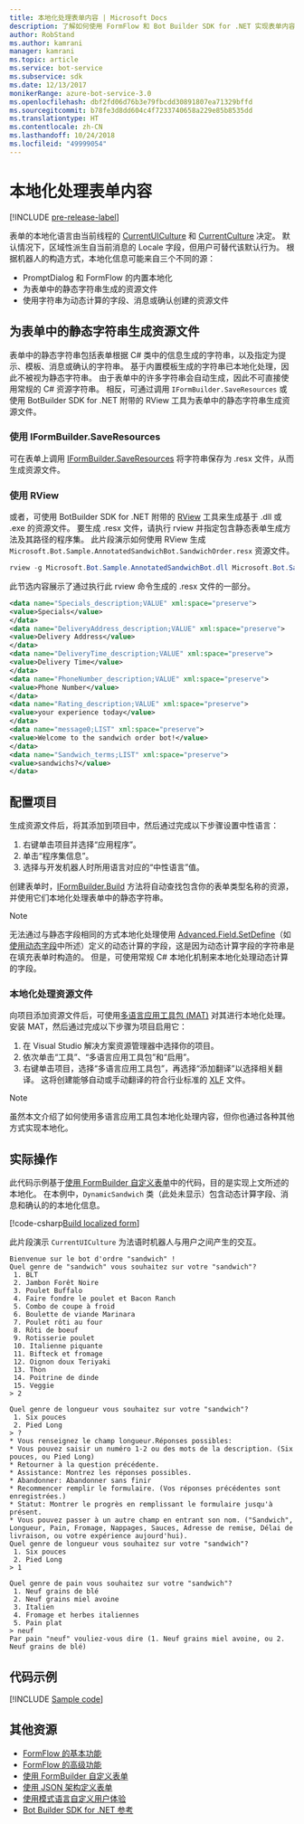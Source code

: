 ```yaml
---
title: 本地化处理表单内容 | Microsoft Docs
description: 了解如何使用 FormFlow 和 Bot Builder SDK for .NET 实现表单内容的本地化。
author: RobStand
ms.author: kamrani
manager: kamrani
ms.topic: article
ms.service: bot-service
ms.subservice: sdk
ms.date: 12/13/2017
monikerRange: azure-bot-service-3.0
ms.openlocfilehash: dbf2fd06d76b3e79fbcdd30891807ea71329bffd
ms.sourcegitcommit: b78fe3d8dd604c4f7233740658a229e85b8535dd
ms.translationtype: HT
ms.contentlocale: zh-CN
ms.lasthandoff: 10/24/2018
ms.locfileid: "49999054"
---
```

# <a name="localize-form-content"></a>本地化处理表单内容

[!INCLUDE [pre-release-label](../includes/pre-release-label-v3.md)]

表单的本地化语言由当前线程的 [CurrentUICulture](https://msdn.microsoft.com/en-us/library/system.threading.thread.currentuiculture(v=vs.110).aspx) 和 [CurrentCulture](https://msdn.microsoft.com/en-us/library/system.threading.thread.currentculture(v=vs.110).aspx) 决定。 默认情况下，区域性派生自当前消息的 Locale 字段，但用户可替代该默认行为。 根据机器人的构造方式，本地化信息可能来自三个不同的源：

- PromptDialog 和 FormFlow 的内置本地化
- 为表单中的静态字符串生成的资源文件
- 使用字符串为动态计算的字段、消息或确认创建的资源文件

## <a name="generate-a-resource-file-for-the-static-strings-in-your-form"></a>为表单中的静态字符串生成资源文件

表单中的静态字符串包括表单根据 C# 类中的信息生成的字符串，以及指定为提示、模板、消息或确认的字符串。 基于内置模板生成的字符串已本地化处理，因此不被视为静态字符串。 由于表单中的许多字符串会自动生成，因此不可直接使用常规的 C# 资源字符串。 相反，可通过调用 `IFormBuilder.SaveResources` 或使用 BotBuilder SDK for .NET 附带的 RView 工具为表单中的静态字符串生成资源文件。

### <a name="use-iformbuildersaveresources"></a>使用 IFormBuilder.SaveResources

可在表单上调用 [IFormBuilder.SaveResources][saveResources] 将字符串保存为 .resx 文件，从而生成资源文件。

### <a name="use-rview"></a>使用 RView

或者，可使用 BotBuilder SDK for .NET 附带的 <a href="https://github.com/Microsoft/BotBuilder/tree/master/CSharp/Tools/RView" target="_blank">RView</a> 工具来生成基于 .dll 或 .exe 的资源文件。 要生成 .resx 文件，请执行 rview 并指定包含静态表单生成方法及其路径的程序集。 此片段演示如何使用 RView 生成 `Microsoft.Bot.Sample.AnnotatedSandwichBot.SandwichOrder.resx` 资源文件。 

```csharp
rview -g Microsoft.Bot.Sample.AnnotatedSandwichBot.dll Microsoft.Bot.Sample.AnnotatedSandwichBot.SandwichOrder.BuildForm
```

此节选内容展示了通过执行此 rview 命令生成的 .resx 文件的一部分。

```xml
<data name="Specials_description;VALUE" xml:space="preserve">
<value>Specials</value>
</data>
<data name="DeliveryAddress_description;VALUE" xml:space="preserve">
<value>Delivery Address</value>
</data>
<data name="DeliveryTime_description;VALUE" xml:space="preserve">
<value>Delivery Time</value>
</data>
<data name="PhoneNumber_description;VALUE" xml:space="preserve">
<value>Phone Number</value>
</data>
<data name="Rating_description;VALUE" xml:space="preserve">
<value>your experience today</value>
</data>
<data name="message0;LIST" xml:space="preserve">
<value>Welcome to the sandwich order bot!</value>
</data>
<data name="Sandwich_terms;LIST" xml:space="preserve">
<value>sandwichs?</value>
</data>
```

## <a name="configure-your-project"></a>配置项目

生成资源文件后，将其添加到项目中，然后通过完成以下步骤设置中性语言： 

1. 右键单击项目并选择“应用程序”。
2. 单击“程序集信息”。
3. 选择与开发机器人时所用语言对应的“中性语言”值。

创建表单时，[IFormBuilder.Build][build] 方法将自动查找包含你的表单类型名称的资源，并使用它们本地化处理表单中的静态字符串。 

> [!NOTE]
> 无法通过与静态字段相同的方式本地化处理使用 [Advanced.Field.SetDefine][setDefine]（如[使用动态字段](bot-builder-dotnet-formflow-formbuilder.md#dynamically-define-field-values-confirmations-and-messages)中所述）定义的动态计算的字段，这是因为动态计算字段的字符串是在填充表单时构造的。 但是，可使用常规 C# 本地化机制来本地化处理动态计算的字段。

### <a name="localize-resource-files"></a>本地化处理资源文件 

向项目添加资源文件后，可使用<a href="https://developer.microsoft.com/en-us/windows/develop/multilingual-app-toolkit" target="_blank">多语言应用工具包 (MAT)</a> 对其进行本地化处理。 安装 MAT，然后通过完成以下步骤为项目启用它：

1. 在 Visual Studio 解决方案资源管理器中选择你的项目。
2. 依次单击“工具”、“多语言应用工具包”和“启用”。
3. 右键单击项目，选择“多语言应用工具包”，再选择“添加翻译”以选择相关翻译。 这将创建能够自动或手动翻译的符合行业标准的 <a href="https://en.wikipedia.org/wiki/XLIFF" target="_blank">XLF</a> 文件。

> [!NOTE]
> 虽然本文介绍了如何使用多语言应用工具包本地化处理内容，但你也通过各种其他方式实现本地化。

## <a name="see-it-in-action"></a>实际操作

此代码示例基于[使用 FormBuilder 自定义表单](bot-builder-dotnet-formflow-formbuilder.md)中的代码，目的是实现上文所述的本地化。 在本例中，`DynamicSandwich` 类（此处未显示）包含动态计算字段、消息和确认的的本地化信息。

[!code-csharp[Build localized form](../includes/code/dotnet-formflow-localize.cs#buildLocalizedForm)]

此片段演示 `CurrentUICulture` 为法语时机器人与用户之间产生的交互。

```console
Bienvenue sur le bot d'ordre "sandwich" !
Quel genre de "sandwich" vous souhaitez sur votre "sandwich"?
 1. BLT
 2. Jambon Forêt Noire
 3. Poulet Buffalo
 4. Faire fondre le poulet et Bacon Ranch
 5. Combo de coupe à froid
 6. Boulette de viande Marinara
 7. Poulet rôti au four
 8. Rôti de boeuf
 9. Rotisserie poulet
 10. Italienne piquante
 11. Bifteck et fromage
 12. Oignon doux Teriyaki
 13. Thon
 14. Poitrine de dinde
 15. Veggie
> 2

Quel genre de longueur vous souhaitez sur votre "sandwich"?
 1. Six pouces
 2. Pied Long
> ?
* Vous renseignez le champ longueur.Réponses possibles:
* Vous pouvez saisir un numéro 1-2 ou des mots de la description. (Six pouces, ou Pied Long)
* Retourner à la question précédente.
* Assistance: Montrez les réponses possibles.
* Abandonner: Abandonner sans finir
* Recommencer remplir le formulaire. (Vos réponses précédentes sont enregistrées.)
* Statut: Montrer le progrès en remplissant le formulaire jusqu'à présent.
* Vous pouvez passer à un autre champ en entrant son nom. ("Sandwich", Longueur, Pain, Fromage, Nappages, Sauces, Adresse de remise, Délai de livraison, ou votre expérience aujourd'hui).
Quel genre de longueur vous souhaitez sur votre "sandwich"?
 1. Six pouces
 2. Pied Long
> 1

Quel genre de pain vous souhaitez sur votre "sandwich"?
 1. Neuf grains de blé
 2. Neuf grains miel avoine
 3. Italien
 4. Fromage et herbes italiennes
 5. Pain plat
> neuf
Par pain "neuf" vouliez-vous dire (1. Neuf grains miel avoine, ou 2. Neuf grains de blé)
```

## <a name="sample-code"></a>代码示例

[!INCLUDE [Sample code](../includes/snippet-dotnet-formflow-samples.md)]

## <a name="additional-resources"></a>其他资源

- [FormFlow 的基本功能](bot-builder-dotnet-formflow.md)
- [FormFlow 的高级功能](bot-builder-dotnet-formflow-advanced.md)
- [使用 FormBuilder 自定义表单](bot-builder-dotnet-formflow-formbuilder.md)
- [使用 JSON 架构定义表单](bot-builder-dotnet-formflow-json-schema.md)
- [使用模式语言自定义用户体验](bot-builder-dotnet-formflow-pattern-language.md)
- <a href="/dotnet/api/?view=botbuilder-3.11.0" target="_blank">Bot Builder SDK for .NET 参考</a>

[build]: /dotnet/api/microsoft.bot.builder.formflow.formbuilder-1.build 

[setDefine]: /dotnet/api/microsoft.bot.builder.formflow.advanced.field-1.setdefine

[saveResources]: /dotnet/api/microsoft.bot.builder.formflow.iform-1.saveresources
